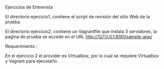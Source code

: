 Ejercicios de Entrevista

El directorio ejercicio1, contiene el script de revisión del sitio Web de la prueba.

El directorio ejercicio2, contiene un Vagrantfile que instala 3 servidores, la pagina de prueba se accede  en el URL http://127.0.0.1:8181/sample-app/

Requerimiento : 

En el ejercicio 2 el provider es Virtualbox, por lo cual se requiere Virtualbox y Vagrant para ejecutarlo.
